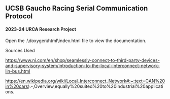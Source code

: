 ## UCSB Gaucho Racing Serial Communication Protocol
#### 2023-24 URCA Research Project

Open the .\doxygen\html\index.html file to view the documentation.


Sources Used

https://www.ni.com/en/shop/seamlessly-connect-to-third-party-devices-and-supervisory-system/introduction-to-the-local-interconnect-network-lin-bus.html

https://en.wikipedia.org/wiki/Local_Interconnect_Network#:~:text=CAN%20in%20cars).-,Overview,equally%20suited%20to%20industrial%20applications.
